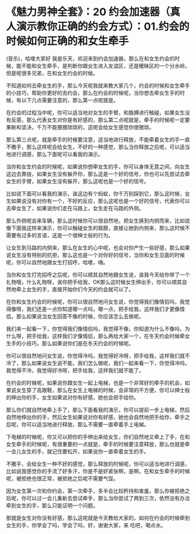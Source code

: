 # 《魅力男神全套》：20 约会加速器（真人演示教你正确的约会方式）：01.约会的时候如何正确的和女生牵手

(音乐)，哈喽大家好 我是乐天，欢迎来到约会加速器，那么在和女生约会的时候，能不能和女生牵手，是判断你跟女生进入友谊区，还是暧昧区的一个分水岭，但是呢很多兄弟，在和女生约会的时候。

不知道如何去牵女生的手，那么今天呢我就来教大家几个，约会的时候和女生牵手的小技巧，帮助你更好的去约会，那么在约会的时候呢，当你想去牵女生手的时候，有以下几点需要注意的，那么第一点呢就是。

在约会的过程当中呢，你可以适当地对女生的手臂，和胳膊进行触碰，如果女生没有反感，那么代表女生对你是有好感的，那么第二点呢就是，牵手的时候呢一定要果断和坚决，千万不能猥猥琐琐的，这呢会给女生感觉你很猥琐。

那么第三点呢，就是牵手的时候要注意，适当地进行释放，不能牵着女生的手一直不撒手，那么这样呢会给女生，不好的一种感觉，那么当你释放之后呢，可以适当地进行调感，那么下面呢可以看我的演示。

当你和女生约会的时候呢，如果说你想牵女生的手，你可以身体无意之间，向女生这边去靠拢，如果女生没有躲开你，那么这是一个好的信号，你也可以先尝试去牵女生的手臂，如果女生没有躲开，那么这呢也是一个好的信号。

比如说下面可以看我的演示，诶这边有个蚂蚁，你千万别踩到它，那么这时候，女生如果说没有对你有一个，不好的反应，那么这呢也是一个好的信号，代表你可以去牵女生了，如果说你们走在马路上，女生走在马路的外侧。

那么外侧呢会来车辆，那么这时候你可以很自然地，把女生换到内侧而来，比如说像下面我这样来演示，你可以触碰女生的肩膀，直接让她到内侧来，那么这时候不需要有过多的言语，这是一个很绅士般的行为。

让女生到马路的内侧来，那么在女生的心中呢，也会对你产生一些好感，那么如果说女生没有特别的抗拒，那么这也是一个对你好的信号，当你和女生见面的时候呢，你可以自然地跟女生打招呼，哈喽，嗨。

当你和女生打完招呼之后呢，你可以顺其自然地跟女生说，诶我今天给你带了一个礼物哦，什么礼物呀，诶你把手给我，OK那么这时候女生伸出手，你可以顺其自然地牵上女生的手，直接开始你们今天的约会就可以了。

在你和女生约会的时候呢，你可以很自然地问女生说，你觉得我们像情侣吗，我觉得像呀，我们还差一点你知道哪一点吗，哪一点，把手给我，这样我们才更像情侣，那么如果说当女生回答不像的时候，你应该怎么去做呢。

我们来一起看一下，你觉得我们像情侣吗，我觉得不像，你知道为什么不像吗，为什么呀，把手给我，这样我们才像情侣，那么再给大家一个，在冬天约会时候牵女生手的小技巧，那么如果说你们是在冬天约会的时候呢。

你可以很自然地问女生说，你觉得冷吗，我觉得好冷呀，把手给我，这样我们就不冷了，那么如果说女生说不能，我们怎么做呢，我们一起来看一下，你觉得冷吗，我觉得不冷，我觉得好冷呀，把手给我，这样我们就不能了。

在约会的时候呢，如果说你跟女生一起上电梯，也是一个非常好的牵手的机会，如果说女生穿了高跟鞋，那么在女生上电梯的时候，会非常的不方便，你可以绅士般的伸出你的手，女生如果说对你有好感，她也会把手给你。

那么你们就自然地牵上手了，那么下面看我的演示，你可以提前一步上电梯，然后自然地伸出你的手，然后女生如果说对你有好感，她也会自然地把手给你，牵手之后呢，你可以适当地进行释放，那么不需要一直牵着手上电梯。

下电梯的时候呢，你又可以把你的手伸出来给女生，你们自然地又牵上了手，在和女生牵手的时候呢，有很重要的一点就是，牵手的时候要注意释放，那么也就是牵一会儿女生的手，就记住要松开，如果说你一直牵着女生的手。

不撒手，会给女生一种不好的感觉，那么释放的时候呢，你可以适当地进行调感，比如说我感觉你的手流了好多汗，你是不是好紧张啊，是啊，在和女生牵手的时候呢，被拒绝也很正常，被拒绝之后呢不需要气馁。

因为女生第一次和你约会，第一次牵手，多半会比较矜持和害羞，那么你被拒绝之后呢，你可以过一会儿重新去尝试牵手，那么当你尝试了两到三次，依然没有办法牵到女生的手，那么只能证明一个问题。

那就是女生对你没有好感，那么这呢就是今天教给大家的，如何在约会的时候牵到女生的手，你学会了吗，学会了吗，好，谢谢大家，来 吃吧，喝点水。

